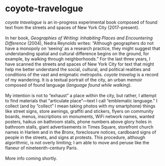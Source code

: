 # coyote-travelogue

<i>coyote travelogue</i> is an in-progress experimental book composed of found text from the streets and spaces of New York City (2017–present).<br>
<br>
In her book, <i>Geographies of Writing: Inhabiting Places and Encountering Difference</i> (2004), Nedra Reynolds writes: “Although geographers do not have a monopoly on ‘seeing’ as a research practice, they might suggest that understanding spatial and cultural difference begins on the ground, for example, by walking through neighborhoods.” For the last three years, I have scanned the streets and spaces of New York City for text that might help me better understand the social, cultural, and political realities and conditions of the vast and enigmatic metropolis. <i>coyote travelog</i> is a record of my wandering. It is a textual portrait of the city, an urban memoir composed of found language (<i>language found while walking</i>).<br>
<br>
My intention is not to “exhaust” a place within the city, but rather, I attempt to find materials that “articulate place”—text I call “emblematic language.” I collect (and by “collect” I mean taking photos with my smartphone) things like street signs, store awnings, graffiti and stickers, flyers on community boards, menus, inscriptions on monuments, WiFi network names, wanted posters, haikus on bathroom stalls, phone numbers above glory holes in bathroom stalls, giant advertisements in Times Square, storefront church names in Harlem and in the Bronx, foreclosure notices, cardboard signs of people in the streets, and signs at protests. This procedure, although algorithmic, is not overly limiting; I am able to move and peruse like the flaneur of nineteenth-century Paris.<br>
<br>
More info coming shortly. 
